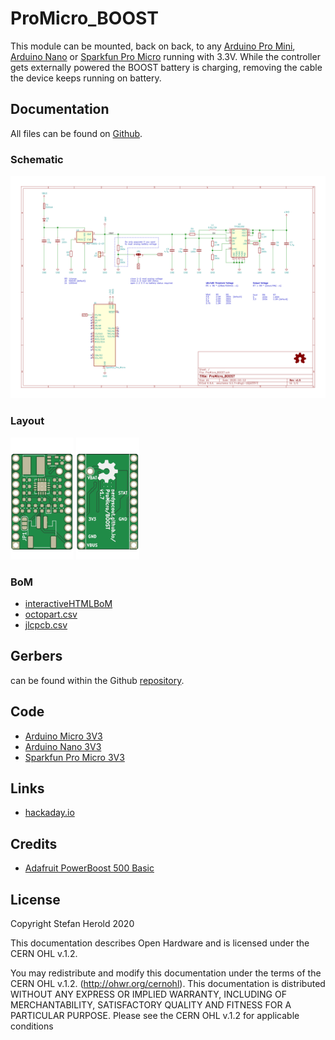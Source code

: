 # ProMicro_BOOST
This module can be mounted, back on back, to any [Arduino Pro Mini](https://www.sparkfun.com/products/11113), [Arduino Nano](https://store.arduino.cc/arduino-nano) or [Sparkfun Pro Micro](https://www.sparkfun.com/products/12587) running with 3.3V. While the controller gets externally powered the BOOST battery is charging, removing the cable the device keeps running on battery.


## Documentation
All files can be found on [Github](https://github.com/nerdyscout/ProMicro/tree/master/BOOST).


### Schematic
[![ProMicro_BOOST-Schematic](docs/img/ProMicro_BOOST-schematic.svg)](docs/ProMicro_BOOST-schematic.pdf)


### Layout
<a href="docs/ProMicro_BOOST-top.pdf"><img src="docs/img/ProMicro_BOOST-top.svg" alt="ProMicro_BOOST-top" width="20%"/></a>
<a href="docs/ProMicro_BOOST-bottom.pdf"><img src="docs/img/ProMicro_BOOST-bottom.svg" alt="ProMicro_BOOST-bottom" width="20%"/></a>


### BoM
  * [interactiveHTMLBoM](https://nerdyscout.github.io/ProMicro/BOOST/docs/bom/ProMicro_BOOST-ibom.html)
  * [octopart.csv](docs/bom/ProMicro_BOOST-bom_octopart.csv)
  * [jlcpcb.csv](gerbers/ProMicro_BOOST-bom_jlcpcb.csv)


## Gerbers
can be found within the Github [repository](gerbers).


## Code
  * [Arduino Micro 3V3](examples/Arduino_Micro_BOOST/Arduino_Micro_BOOST.ino)
  * [Arduino Nano 3V3](examples/Arduino_Nano_BOOST/Arduino_Nano_BOOST.ino)
  * [Sparkfun Pro Micro 3V3](examples/Sparkfun_ProMicro_BOOST/Sparkfun_ProMicro_BOOST.ino)


## Links
  * [hackaday.io](https://hackaday.io/project/171898-promicro)


## Credits
  * [Adafruit PowerBoost 500 Basic](https://learn.adafruit.com/adafruit-powerboost)


## License
Copyright Stefan Herold 2020

This documentation describes Open Hardware and is licensed under the CERN OHL v.1.2.

You may redistribute and modify this documentation under the terms of the CERN OHL v.1.2. (http://ohwr.org/cernohl). This documentation is distributed WITHOUT ANY EXPRESS OR IMPLIED WARRANTY, INCLUDING OF MERCHANTABILITY, SATISFACTORY QUALITY AND FITNESS FOR A PARTICULAR PURPOSE. Please see the CERN OHL v.1.2 for applicable conditions
